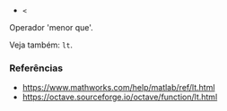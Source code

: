 * `<`

Operador 'menor que'.

Veja também: `lt`.

### Referências

* https://www.mathworks.com/help/matlab/ref/lt.html
* https://octave.sourceforge.io/octave/function/lt.html
